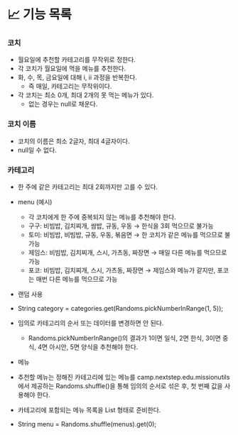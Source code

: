 # 📈 기능 목록

### 코치
- 월요일에 추천할 카테고리를 무작위로 정한다.
- 각 코치가 월요일에 먹을 메뉴를 추천한다.
- 화, 수, 목, 금요일에 대해 i, ii 과정을 반복한다.
  - 즉 매일, 카테고리는 무작위이다.
- 각 코치는 최소 0개, 최대 2개의 못 먹는 메뉴가 있다.
  - 없는 경우는 null로 채운다.

### 코치 이름
- 코치의 이름은 최소 2글자, 최대 4글자이다.
- null일 수 없다.

### 카테고리
- 한 주에 같은 카테고리는 최대 2회까지만 고를 수 있다.
- menu (예시)
  - 각 코치에게 한 주에 중복되지 않는 메뉴를 추천해야 한다.
  - 구구: 비빔밥, 김치찌개, 쌈밥, 규동, 우동 → 한식을 3회 먹으므로 불가능
  - 토미: 비빔밥, 비빔밥, 규동, 우동, 볶음면 → 한 코치가 같은 메뉴를 먹으므로 불가능
  - 제임스: 비빔밥, 김치찌개, 스시, 가츠동, 짜장면 → 매일 다른 메뉴를 먹으므로 가능
  - 포코: 비빔밥, 김치찌개, 스시, 가츠동, 짜장면 → 제임스와 메뉴가 같지만, 포코는 매번 다른 메뉴를 먹으므로 가능
- 랜덤 사용
- String category = categories.get(Randoms.pickNumberInRange(1, 5));
- 임의로 카테고리의 순서 또는 데이터를 변경하면 안 된다.
  - Randoms.pickNumberInRange()의 결과가 1이면 일식, 2면 한식, 3이면 중식, 4면 아시안, 5면 양식을 추천해야 한다.

- 메뉴
- 추천할 메뉴는 정해진 카테고리에 있는 메뉴를 camp.nextstep.edu.missionutils에서 제공하는 Randoms.shuffle()을 통해 임의의 순서로 섞은 후, 첫 번째 값을 사용해야 한다.
- 카테고리에 포함되는 메뉴 목록을 List<String> 형태로 준비한다.
- String menu = Randoms.shuffle(menus).get(0);